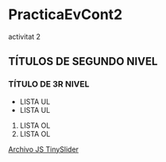 # PracticaEvCont2
activitat 2


## TÍTULOS DE SEGUNDO NIVEL
### TÍTULO DE 3R NIVEL

* LISTA UL
* LISTA UL

1. LISTA OL
1. LISTA OL

[Archivo JS TinySlider](
https://raw.githubusercontent.com/ganlanyuan/tiny-slider/master/dist/tiny-slider.js)

